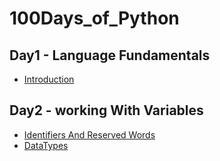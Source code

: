 # 100Days_of_Python












## Day1 - Language Fundamentals

- [Introduction](https://github.com/yaswanthteja/100Days_of_Python/blob/main/Day-01_Language_Fundamentals/Introduction.md)


## Day2 - working With Variables 

- [Identifiers And Reserved Words](https://github.com/yaswanthteja/100Days_of_Python/blob/main/Day-02_Working_with_Variables_And_Datatypes/identifiers_And_Reserved_Words.md)
- [DataTypes](https://github.com/yaswanthteja/100Days_of_Python/blob/main/Day-02_Working_with_Variables_And_Datatypes/DataTypes.md)



